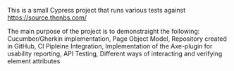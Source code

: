This is a small Cypress project that runs various tests against https://source.thenbs.com/

The main purpose of the project is to demonstraight the following:
  Cucumber/Gherkin implementation,
  Page Object Model,
  Repository created in GitHub,
  CI Pipleine Integration,
  Implementation of the Axe-plugin for usability reporting,
  API Testing,
  Different ways of interacting and verifying element attributes
